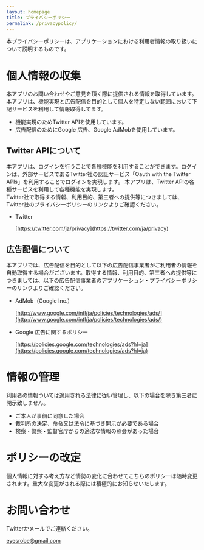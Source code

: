 ```yaml
---
layout: homepage
title: プライバシーポリシー
permalink: /privacypolicy/
---
```


本プライバシーポリシーは、アプリケーションにおける利用者情報の取り扱いについて説明するものです。

# 個人情報の収集

本アプリのお問い合わせやご意見を頂く際に提供される情報を取得しています。<br>
本アプリは、機能実現と広告配信を目的として個人を特定しない範囲において下記サービスを利用して情報取得してます。

- 機能実現のためTwitter APIを使用しています。
- 広告配信のためにGoogle 広告、Google AdMobを使用しています。

## Twitter APIについて
本アプリは、ログインを行うことで各種機能を利用することができます。ログインは、外部サービスであるTwitter社の認証サービス「Oauth with the Twitter APIs」を利用することでログインを実現します。
本アプリは、Twitter APIの各種サービスを利用して各種機能を実現します。<br>
Twitter社で取得する情報、利用目的、第三者への提供等につきましては、Twitter社のプライバシーポリシーのリンクよりご確認ください。

- Twitter

    [https://twitter.com/ja/privacy](https://twitter.com/ja/privacy)

## 広告配信について
本アプリでは、広告配信を目的として以下の広告配信事業者がご利用者の情報を自動取得する場合がございます。取得する情報、利用目的、第三者への提供等につきましては、以下の広告配信事業者のアプリケーション・プライバシーポリシーのリンクよりご確認ください。

- AdMob（Google Inc.）

    [http://www.google.com/intl/ja/policies/technologies/ads/](http://www.google.com/intl/ja/policies/technologies/ads/)

- Google 広告に関するポリシー

    [https://policies.google.com/technologies/ads?hl=ja](https://policies.google.com/technologies/ads?hl=ja)

# 情報の管理

利用者の情報ついては適用される法律に従い管理し、以下の場合を除き第三者に開示致しません。
- ご本人が事前に同意した場合
- 裁判所の決定、命令又は法令に基づき開示が必要である場合
- 検察・警察・監督官庁からの適法な情報の照会があった場合

# ポリシーの改定

個人情報に対する考え方など情勢の変化に合わせてこちらのポリシーは随時変更されます。重大な変更がされる際には積極的にお知らせいたします。

# お問い合わせ

Twitterかメールでご連絡ください。

[eyesrobe@gmail.com](mailto:eyesrobe@gmail.com)
